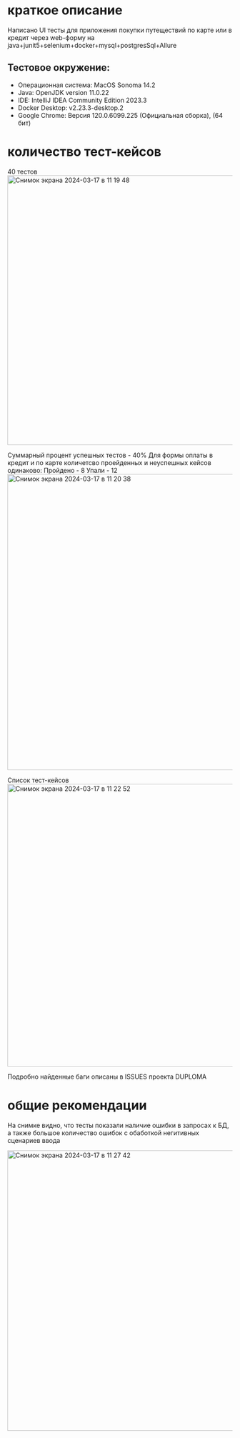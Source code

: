 # краткое описание
 Написано  UI тесты для приложения покупки путеществий по карте или в кредит через web-форму на java+junit5+selenium+docker+mysql+postgresSql+Allure

 ## Тестовое окружение:
 - Операционная система: MacOS Sonoma 14.2
 - Java: OpenJDK version 11.0.22
 - IDE: IntelliJ IDEA Community Edition 2023.3
 - Docker Desktop: v2.23.3-desktop.2
 - Google Chrome: Версия 120.0.6099.225 (Официальная сборка), (64 бит)


# количество тест-кейсов
40 тестов
<img width="604" alt="Снимок экрана 2024-03-17 в 11 19 48" src="https://github.com/hoodsey/DIPLOMA/assets/44810301/bcb0f953-0aa6-4fd1-8a86-b7f638888b41">

Суммарный процент успешных тестов - 40% 
Для формы оплаты в кредит и по карте количетсво проейденных и неуспешных кейсов одинаково: 
Пройдено - 8
Упали - 12
<img width="663" alt="Снимок экрана 2024-03-17 в 11 20 38" src="https://github.com/hoodsey/DIPLOMA/assets/44810301/a5e149ee-d602-41ae-bd54-224b06ce46e8">

Список тест-кейсов
<img width="633" alt="Снимок экрана 2024-03-17 в 11 22 52" src="https://github.com/hoodsey/DIPLOMA/assets/44810301/f9c745ae-4e0c-4b14-945a-3ca56172126f">


Подробно найденные баги описаны в ISSUES проекта DUPLOMA

# общие рекомендации
На снимке видно, что тесты показали наличие ошибки в запросах к БД, а также большое количество ошибок с обаботкой негитивных сценариев ввода

<img width="628" alt="Снимок экрана 2024-03-17 в 11 27 42" src="https://github.com/hoodsey/DIPLOMA/assets/44810301/f0450d42-d6f1-416c-9e51-7224e15a00a6">
